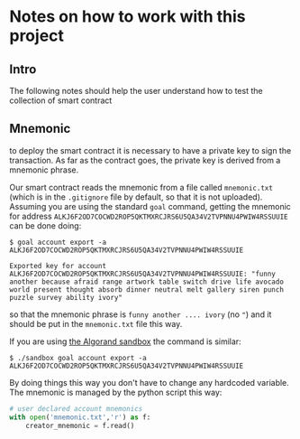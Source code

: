 # Notes on how to work with this project


## Intro
The following notes should help the user understand how to test the collection of smart contract

## Mnemonic 
to deploy the smart contract it is necessary to have a private key to sign the transaction. As far as the contract goes, the private key is derived from a mnemonic phrase. 

Our smart contract reads the mnemonic from a file called `mnemonic.txt` (which is in the `.gitignore` file by default, so that it is not uploaded). Assuming you are using the standard `goal` command, getting the mnemonic for address `ALKJ6F2OD7COCWD2ROP5QKTMXRCJRS6U5QA34V2TVPNNU4PWIW4RSSUUIE` can be done doing:

```
$ goal account export -a ALKJ6F2OD7COCWD2ROP5QKTMXRCJRS6U5QA34V2TVPNNU4PWIW4RSSUUIE

Exported key for account ALKJ6F2OD7COCWD2ROP5QKTMXRCJRS6U5QA34V2TVPNNU4PWIW4RSSUUIE: "funny another because afraid range artwork table switch drive life avocado world present thought absorb dinner neutral melt gallery siren punch puzzle survey ability ivory"
``` 

so that the mnemonic phrase is `funny another .... ivory` (no `"`) and it should be put in the `mnemonic.txt` file this way. 

If you are using [the Algorand sandbox](https://github.com/algorand/sandbox) the command is similar:

```
$ ./sandbox goal account export -a ALKJ6F2OD7COCWD2ROP5QKTMXRCJRS6U5QA34V2TVPNNU4PWIW4RSSUUIE
```

By doing things this way you don't have to change any hardcoded variable. The mnemonic is managed by the python script this way:

```python
# user declared account mnemonics
with open('mnemonic.txt','r') as f:
    creator_mnemonic = f.read()
```